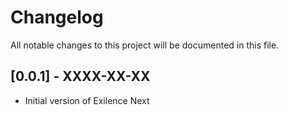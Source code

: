# Changelog
All notable changes to this project will be documented in this file.

## [0.0.1] - XXXX-XX-XX
- Initial version of Exilence Next